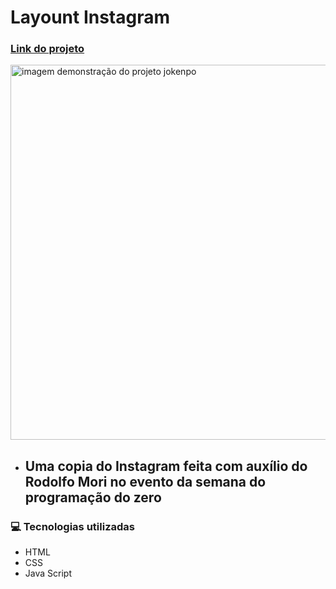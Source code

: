 # Layount Instagram

### [Link do projeto](https://lnkd.in/dDHBrkvr)

<img src="https://github.com/camylla14/layout-instagram/assets/150981282/d0a6e933-6c0f-4688-b959-4090ffad8e6b" alt="imagem demonstração do projeto jokenpo" width="600" >

- ## Uma copia do Instagram feita com auxílio do Rodolfo Mori no evento da semana do programação do zero


### 💻 Tecnologias utilizadas 
- HTML
- CSS
- Java Script


